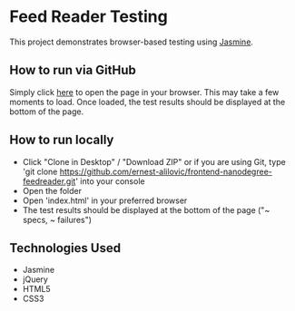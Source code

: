 # Feed Reader Testing

This project demonstrates browser-based testing using [Jasmine](https://jasmine.github.io/).

## How to run via GitHub
Simply click [here](http://htmlpreview.github.io/?https://github.com/ernest-alilovic/frontend-nanodegree-feedreader/blob/master/index.html) to open the page in your browser. This may take a few moments to load. Once loaded, the test results should be displayed at the bottom of the page.

## How to run locally
- Click "Clone in Desktop" / "Download ZIP" or if you are using Git, type 'git clone https://github.com/ernest-alilovic/frontend-nanodegree-feedreader.git' into your console
- Open the folder
- Open 'index.html' in your preferred browser
- The test results should be displayed at the bottom of the page ("~ specs, ~ failures")

## Technologies Used
- Jasmine
- jQuery
- HTML5
- CSS3
